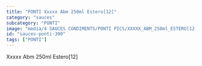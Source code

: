 ```yaml
---
title: "PONTI Xxxxx Abm 250ml Estero[12]"
category: "sauces"
subcategory: "PONTI"
image: "media/4 SAUCES CONDIMENTS/PONTI PICS/XXXXX_ABM_250ml_ESTERO[12].jpg"
id: "sauces-ponti-390"
tags: ["PONTI"]
---
```


Xxxxx Abm 250ml Estero[12]
